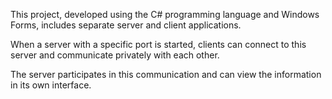 This project, developed using the C# programming language and Windows Forms, includes separate server and client applications.

When a server with a specific port is started, clients can connect to this server and communicate privately with each other. 

The server participates in this communication and can view the information in its own interface.
